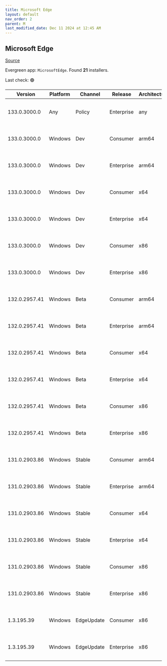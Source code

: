 ```yaml
---
title: Microsoft Edge
layout: default
nav_order: 2
parent: M
last_modified_date: Dec 11 2024 at 12:45 AM
---
```


## Microsoft Edge

[Source](https://www.microsoft.com/edge)

Evergreen app: `MicrosoftEdge`. Found **21** installers.

Last check: 🟢

| Version       | Platform | Channel    | Release    | Architecture | Hash                                                             | URI                                                                                                                                                                                                                                                                                                                      |
| ------------- | -------- | ---------- | ---------- | ------------ | ---------------------------------------------------------------- | ------------------------------------------------------------------------------------------------------------------------------------------------------------------------------------------------------------------------------------------------------------------------------------------------------------------------ |
| 133.0.3000.0  | Any      | Policy     | Enterprise | any          | 56D8D3E35361EA8AE43AC5B95EF48C0D08B12A606E9C7FC4975719350443EADC | [https://msedge.sf.dl.delivery.mp.microsoft.com/filestreamingservice/files/2cde115b-0aaa-4d02-963a-1b4e15b1d580/MicrosoftEdgePolicyTemplates.cab](https://msedge.sf.dl.delivery.mp.microsoft.com/filestreamingservice/files/2cde115b-0aaa-4d02-963a-1b4e15b1d580/MicrosoftEdgePolicyTemplates.cab)                       |
| 133.0.3000.0  | Windows  | Dev        | Consumer   | arm64        | B8509331FDE387B68DBC8584BAE78F9B798BA8ADE9951A0B97BB5183C8E9E4EB | [https://msedge.sf.dl.delivery.mp.microsoft.com/filestreamingservice/files/ba0ef7cf-ee16-43af-b1bb-e5f5d14c3656/MicrosoftEdgeDevEnterpriseARM64.msi](https://msedge.sf.dl.delivery.mp.microsoft.com/filestreamingservice/files/ba0ef7cf-ee16-43af-b1bb-e5f5d14c3656/MicrosoftEdgeDevEnterpriseARM64.msi)                 |
| 133.0.3000.0  | Windows  | Dev        | Enterprise | arm64        | B8509331FDE387B68DBC8584BAE78F9B798BA8ADE9951A0B97BB5183C8E9E4EB | [https://msedge.sf.dl.delivery.mp.microsoft.com/filestreamingservice/files/ba0ef7cf-ee16-43af-b1bb-e5f5d14c3656/MicrosoftEdgeDevEnterpriseARM64.msi](https://msedge.sf.dl.delivery.mp.microsoft.com/filestreamingservice/files/ba0ef7cf-ee16-43af-b1bb-e5f5d14c3656/MicrosoftEdgeDevEnterpriseARM64.msi)                 |
| 133.0.3000.0  | Windows  | Dev        | Consumer   | x64          | 1983C7F34F3749B12CF7C0D48435AD27302DF976ADC63CA89AB12FF1F075370A | [https://msedge.sf.dl.delivery.mp.microsoft.com/filestreamingservice/files/a18bbd1d-7b6b-428e-88dd-c0cdfdffaac2/MicrosoftEdgeDevEnterpriseX64.msi](https://msedge.sf.dl.delivery.mp.microsoft.com/filestreamingservice/files/a18bbd1d-7b6b-428e-88dd-c0cdfdffaac2/MicrosoftEdgeDevEnterpriseX64.msi)                     |
| 133.0.3000.0  | Windows  | Dev        | Enterprise | x64          | 1983C7F34F3749B12CF7C0D48435AD27302DF976ADC63CA89AB12FF1F075370A | [https://msedge.sf.dl.delivery.mp.microsoft.com/filestreamingservice/files/a18bbd1d-7b6b-428e-88dd-c0cdfdffaac2/MicrosoftEdgeDevEnterpriseX64.msi](https://msedge.sf.dl.delivery.mp.microsoft.com/filestreamingservice/files/a18bbd1d-7b6b-428e-88dd-c0cdfdffaac2/MicrosoftEdgeDevEnterpriseX64.msi)                     |
| 133.0.3000.0  | Windows  | Dev        | Consumer   | x86          | 2D825C76042AF272C722C99C8D46FDD82A0595F75F6BE035DFC0A3319EADC831 | [https://msedge.sf.dl.delivery.mp.microsoft.com/filestreamingservice/files/af75c82c-574f-41ca-82b5-aa9d7d52f600/MicrosoftEdgeDevEnterpriseX86.msi](https://msedge.sf.dl.delivery.mp.microsoft.com/filestreamingservice/files/af75c82c-574f-41ca-82b5-aa9d7d52f600/MicrosoftEdgeDevEnterpriseX86.msi)                     |
| 133.0.3000.0  | Windows  | Dev        | Enterprise | x86          | 2D825C76042AF272C722C99C8D46FDD82A0595F75F6BE035DFC0A3319EADC831 | [https://msedge.sf.dl.delivery.mp.microsoft.com/filestreamingservice/files/af75c82c-574f-41ca-82b5-aa9d7d52f600/MicrosoftEdgeDevEnterpriseX86.msi](https://msedge.sf.dl.delivery.mp.microsoft.com/filestreamingservice/files/af75c82c-574f-41ca-82b5-aa9d7d52f600/MicrosoftEdgeDevEnterpriseX86.msi)                     |
| 132.0.2957.41 | Windows  | Beta       | Consumer   | arm64        | DC74A114F908120153FCEADE2B4E5BBB8F4AC8D290755F1877B6A5E730429493 | [https://msedge.sf.dl.delivery.mp.microsoft.com/filestreamingservice/files/fff7b3fc-7f94-4c8f-981e-6958b7bb5a6a/MicrosoftEdgeBetaEnterpriseARM64.msi](https://msedge.sf.dl.delivery.mp.microsoft.com/filestreamingservice/files/fff7b3fc-7f94-4c8f-981e-6958b7bb5a6a/MicrosoftEdgeBetaEnterpriseARM64.msi)               |
| 132.0.2957.41 | Windows  | Beta       | Enterprise | arm64        | DC74A114F908120153FCEADE2B4E5BBB8F4AC8D290755F1877B6A5E730429493 | [https://msedge.sf.dl.delivery.mp.microsoft.com/filestreamingservice/files/fff7b3fc-7f94-4c8f-981e-6958b7bb5a6a/MicrosoftEdgeBetaEnterpriseARM64.msi](https://msedge.sf.dl.delivery.mp.microsoft.com/filestreamingservice/files/fff7b3fc-7f94-4c8f-981e-6958b7bb5a6a/MicrosoftEdgeBetaEnterpriseARM64.msi)               |
| 132.0.2957.41 | Windows  | Beta       | Consumer   | x64          | 805D35A6B8029F532E1E89A0B08630824C6EBFB8E7C2DE3B8A1652543846C5B3 | [https://msedge.sf.dl.delivery.mp.microsoft.com/filestreamingservice/files/917926ca-d34b-4568-8d01-d9a3c0edc89a/MicrosoftEdgeBetaEnterpriseX64.msi](https://msedge.sf.dl.delivery.mp.microsoft.com/filestreamingservice/files/917926ca-d34b-4568-8d01-d9a3c0edc89a/MicrosoftEdgeBetaEnterpriseX64.msi)                   |
| 132.0.2957.41 | Windows  | Beta       | Enterprise | x64          | 805D35A6B8029F532E1E89A0B08630824C6EBFB8E7C2DE3B8A1652543846C5B3 | [https://msedge.sf.dl.delivery.mp.microsoft.com/filestreamingservice/files/917926ca-d34b-4568-8d01-d9a3c0edc89a/MicrosoftEdgeBetaEnterpriseX64.msi](https://msedge.sf.dl.delivery.mp.microsoft.com/filestreamingservice/files/917926ca-d34b-4568-8d01-d9a3c0edc89a/MicrosoftEdgeBetaEnterpriseX64.msi)                   |
| 132.0.2957.41 | Windows  | Beta       | Consumer   | x86          | 316476F92016E6D5A08B45A5A46455C7895F9603BA4F88FA6A5784599C7A2601 | [https://msedge.sf.dl.delivery.mp.microsoft.com/filestreamingservice/files/69d400db-004e-4f61-84f8-28d2004c3bdb/MicrosoftEdgeBetaEnterpriseX86.msi](https://msedge.sf.dl.delivery.mp.microsoft.com/filestreamingservice/files/69d400db-004e-4f61-84f8-28d2004c3bdb/MicrosoftEdgeBetaEnterpriseX86.msi)                   |
| 132.0.2957.41 | Windows  | Beta       | Enterprise | x86          | 316476F92016E6D5A08B45A5A46455C7895F9603BA4F88FA6A5784599C7A2601 | [https://msedge.sf.dl.delivery.mp.microsoft.com/filestreamingservice/files/69d400db-004e-4f61-84f8-28d2004c3bdb/MicrosoftEdgeBetaEnterpriseX86.msi](https://msedge.sf.dl.delivery.mp.microsoft.com/filestreamingservice/files/69d400db-004e-4f61-84f8-28d2004c3bdb/MicrosoftEdgeBetaEnterpriseX86.msi)                   |
| 131.0.2903.86 | Windows  | Stable     | Consumer   | arm64        | 3522C67B3105EA11D647623222C598E56F628898C4A9CAB959908FC9FE3911EE | [https://msedge.sf.dl.delivery.mp.microsoft.com/filestreamingservice/files/fe86ee3c-76b1-4646-8765-5b428585e382/MicrosoftEdgeEnterpriseARM64.msi](https://msedge.sf.dl.delivery.mp.microsoft.com/filestreamingservice/files/fe86ee3c-76b1-4646-8765-5b428585e382/MicrosoftEdgeEnterpriseARM64.msi)                       |
| 131.0.2903.86 | Windows  | Stable     | Enterprise | arm64        | 3522C67B3105EA11D647623222C598E56F628898C4A9CAB959908FC9FE3911EE | [https://msedge.sf.dl.delivery.mp.microsoft.com/filestreamingservice/files/fe86ee3c-76b1-4646-8765-5b428585e382/MicrosoftEdgeEnterpriseARM64.msi](https://msedge.sf.dl.delivery.mp.microsoft.com/filestreamingservice/files/fe86ee3c-76b1-4646-8765-5b428585e382/MicrosoftEdgeEnterpriseARM64.msi)                       |
| 131.0.2903.86 | Windows  | Stable     | Consumer   | x64          | 4E342CE5707A20C2987415BDBCEA44AADE6471BFAA76BDA3F9BAD9053633FEAE | [https://msedge.sf.dl.delivery.mp.microsoft.com/filestreamingservice/files/a98e1079-88e9-4466-a014-6b9263129d5a/MicrosoftEdgeEnterpriseX64.msi](https://msedge.sf.dl.delivery.mp.microsoft.com/filestreamingservice/files/a98e1079-88e9-4466-a014-6b9263129d5a/MicrosoftEdgeEnterpriseX64.msi)                           |
| 131.0.2903.86 | Windows  | Stable     | Enterprise | x64          | 4E342CE5707A20C2987415BDBCEA44AADE6471BFAA76BDA3F9BAD9053633FEAE | [https://msedge.sf.dl.delivery.mp.microsoft.com/filestreamingservice/files/a98e1079-88e9-4466-a014-6b9263129d5a/MicrosoftEdgeEnterpriseX64.msi](https://msedge.sf.dl.delivery.mp.microsoft.com/filestreamingservice/files/a98e1079-88e9-4466-a014-6b9263129d5a/MicrosoftEdgeEnterpriseX64.msi)                           |
| 131.0.2903.86 | Windows  | Stable     | Consumer   | x86          | 0BD4B620EC38AE617D94C1C5F228087292DDB7A11216BFD34D933EC36086318D | [https://msedge.sf.dl.delivery.mp.microsoft.com/filestreamingservice/files/5fb2fb5a-efbd-430f-9888-da3579fe3f26/MicrosoftEdgeEnterpriseX86.msi](https://msedge.sf.dl.delivery.mp.microsoft.com/filestreamingservice/files/5fb2fb5a-efbd-430f-9888-da3579fe3f26/MicrosoftEdgeEnterpriseX86.msi)                           |
| 131.0.2903.86 | Windows  | Stable     | Enterprise | x86          | 0BD4B620EC38AE617D94C1C5F228087292DDB7A11216BFD34D933EC36086318D | [https://msedge.sf.dl.delivery.mp.microsoft.com/filestreamingservice/files/5fb2fb5a-efbd-430f-9888-da3579fe3f26/MicrosoftEdgeEnterpriseX86.msi](https://msedge.sf.dl.delivery.mp.microsoft.com/filestreamingservice/files/5fb2fb5a-efbd-430f-9888-da3579fe3f26/MicrosoftEdgeEnterpriseX86.msi)                           |
| 1.3.195.39    | Windows  | EdgeUpdate | Consumer   | x86          | FD424062FF3983D0EDD6C47AB87343A15E52902533E3D5F33F1B0222F940721C | [https://msedge.sf.dl.delivery.mp.microsoft.com/filestreamingservice/files/b5a71362-9d7c-4f63-94a1-f388964140e1/MicrosoftEdgeUpdateSetup_X86_1.3.195.39.exe](https://msedge.sf.dl.delivery.mp.microsoft.com/filestreamingservice/files/b5a71362-9d7c-4f63-94a1-f388964140e1/MicrosoftEdgeUpdateSetup_X86_1.3.195.39.exe) |
| 1.3.195.39    | Windows  | EdgeUpdate | Enterprise | x86          | FD424062FF3983D0EDD6C47AB87343A15E52902533E3D5F33F1B0222F940721C | [https://msedge.sf.dl.delivery.mp.microsoft.com/filestreamingservice/files/b5a71362-9d7c-4f63-94a1-f388964140e1/MicrosoftEdgeUpdateSetup_X86_1.3.195.39.exe](https://msedge.sf.dl.delivery.mp.microsoft.com/filestreamingservice/files/b5a71362-9d7c-4f63-94a1-f388964140e1/MicrosoftEdgeUpdateSetup_X86_1.3.195.39.exe) |
